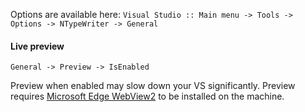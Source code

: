 Options are available here:
``Visual Studio :: Main menu -> Tools -> Options -> NTypeWriter -> General``


#### Live preview

``General -> Preview -> IsEnabled``

Preview when enabled may slow down your VS significantly. Preview requires [Microsoft Edge WebView2](https://developer.microsoft.com/en-us/microsoft-edge/webview2/) to be installed on the machine.